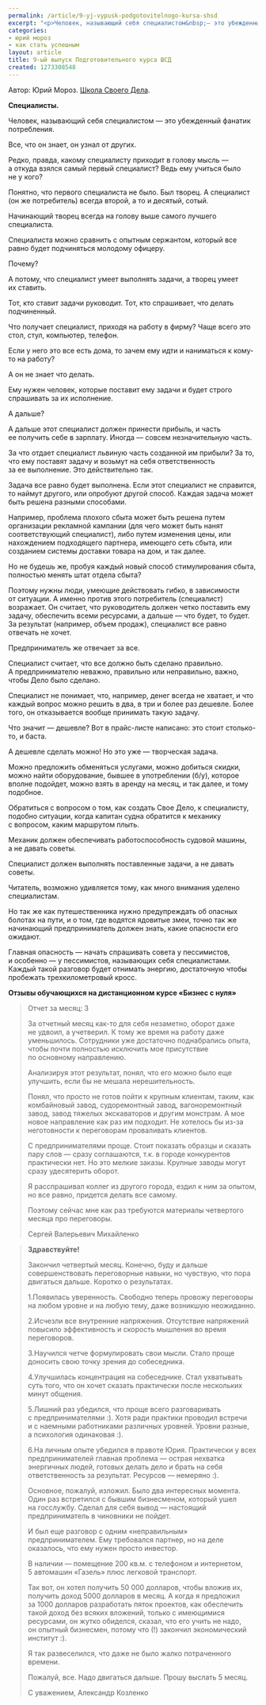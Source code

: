 ```yaml
---
permalink: /article/9-yj-vypusk-podgotovitelnogo-kursa-shsd
excerpt: "<p>Человек, называющий себя специалистом&nbsp;— это убежденный фанатик потребления.</p>\r\n"
categories:
- юрий мороз
- как стать успешным
layout: article
title: 9-ый выпуск Подготовительного курса ШСД
created: 1273308548
---
```

Автор: Юрий Мороз. [Школа Своего Дела][Link 1].  


**Специалисты.**

Человек, называющий себя специалистом — это убежденный фанатик потребления.

Все, что он знает, он узнал от других.

Редко, правда, какому специалисту приходит в голову мысль — а откуда взялся самый первый специалист? Ведь ему учиться было не у кого?

Понятно, что первого специалиста не было. Был творец. А специалист (он же потребитель) всегда второй, а то и десятый, сотый.

Начинающий творец всегда на голову выше самого лучшего специалиста.

Специалиста можно сравнить с опытным сержантом, который все равно будет подчиняться молодому офицеру.

Почему?

А потому, что специалист умеет выполнять задачи, а творец умеет их ставить.

Тот, кто ставит задачи руководит. Тот, кто спрашивает, что делать подчиненный.

Что получает специалист, приходя на работу в фирму? Чаще всего это стол, стул, компьютер, телефон.

Если у него это все есть дома, то зачем ему идти и наниматься к кому-то на работу?

А он не знает что делать.

Ему нужен человек, которые поставит ему задачи и будет строго спрашивать за их исполнение.

А дальше?

А дальше этот специалист должен принести прибыль, и часть ее получить себе в зарплату. Иногда — совсем незначительную часть.

За что отдает специалист львиную часть созданной им прибыли? За то, что ему поставят задачу и возьмут на себя ответственность за ее выполнение. Это действительно так.

Задача все равно будет выполнена. Если этот специалист не справится, то наймут другого, или опробуют другой способ. Каждая задача может быть решена разными способами.

Например, проблема плохого сбыта может быть решена путем организации рекламной кампании (для чего может быть нанят соответствующий специалист), либо путем изменения цены, или нахождением подходящего партнера, имеющего сеть сбыта, или созданием системы доставки товара на дом, и так далее.

Но не будешь же, пробуя каждый новый способ стимулирования сбыта, полностью менять штат отдела сбыта?

Поэтому нужны люди, умеющие действовать гибко, в зависимости от ситуации. А именно против этого потребитель (специалист) возражает. Он считает, что руководитель должен четко поставить ему задачу, обеспечить всеми ресурсами, а дальше — что будет, то будет. За результат (например, объем продаж), специалист все равно отвечать не хочет.

Предприниматель же отвечает за все.

Специалист считает, что все должно быть сделано правильно. А предпринимателю неважно, правильно или неправильно, важно, чтобы Дело было сделано.

Специалист не понимает, что, например, денег всегда не хватает, и что каждый вопрос можно решить в два, в три и более раз дешевле. Более того, он отказывается вообще принимать такую задачу.

Что значит — дешевле? Вот в прайс-листе написано: это стоит столько-то, и баста.

А дешевле сделать можно! Но это уже — творческая задача.

Можно предложить обменяться услугами, можно добиться скидки, можно найти оборудование, бывшее в употреблении (б/у), которое вполне подойдет, можно взять в аренду на месяц, и так далее, и тому подобное.

Обратиться с вопросом о том, как создать Свое Дело, к специалисту, подобно ситуации, когда капитан судна обратится к механику с вопросом, каким маршрутом плыть.

Механик должен обеспечивать работоспособность судовой машины, а не давать советы.

Специалист должен выполнять поставленные задачи, а не давать советы.

Читатель, возможно удивляется тому, как много внимания уделено специалистам.

Но так же как путешественника нужно предупреждать об опасных болотах на пути, и о том, где водятся ядовитые змеи, точно так же начинающий предприниматель должен знать, какие опасности его ожидают.

Главная опасность — начать спрашивать совета у пессимистов, и особенно — у пессимистов, называющих себя специалистами. Каждый такой разговор будет отнимать энергию, достаточную чтобы пробежать трехкилометровый кросс.

**Отзывы обучающихся на дистанционном курсе «Бизнес с нуля»**

> Отчет за месяц: 3
> 
> За отчетный месяц как-то для себя незаметно, оборот даже не удвоил, а учетверил. К тому же время на работу даже уменьшилось. Сотрудники уже достаточно поднабрались опыта, чтобы почти полностью исключить мое присутствие по основному направлению.
> 
> Анализируя этот результат, понял, что его можно было еще улучшить, если бы не мешала нерешительность.
> 
> Понял, что просто не готов пойти к крупным клиентам, таким, как комбайновый завод, судоремонтный завод, вагоноремонтный завод, завод тяжелых экскаваторов и другим монстрам. А мое новое направление как раз им подходит. Не хотелось бы из-за неготовности к переговорам проваливать клиентов.
> 
> С предпринимателями проще. Стоит показать образцы и сказать пару слов — сразу соглашаются, т.к. в городе конкурентов практически нет. Но это мелкие заказы. Крупные заводы могут сразу удесятерить оборот.
> 
> Я расспрашивал коллег из другого города, ездил к ним за опытом, но все равно, придется делать все самому.
> 
> Поэтому сейчас мне как раз требуются материалы четвертого месяца про переговоры.
> 
> Сергей Валерьевич Михайленко

> **Здравствуйте!**
> 
> Закончил четвертый месяц. Конечно, буду и дальше совершенствовать переговорные навыки, но чувствую, что пора двигаться дальше. Коротко о результатах.
> 
> 1.Появилась уверенность. Свободно теперь провожу переговоры на любом уровне и на любую тему, даже возникшую неожиданно.
> 
> 2.Исчезли все внутренние напряжения. Отсутствие напряжений повысило эффективность и скорость мышления во время переговоров.
> 
> 3.Научился четче формулировать свои мысли. Стало проще доносить свою точку зрения до собеседника.
> 
> 4.Улучшилась концентрация на собеседнике. Стал ухватывать суть того, что он хочет сказать практически после нескольких минут общения.
> 
> 5.Лишний раз убедился, что проще всего разговаривать с предпринимателями :). Хотя ради практики проводил встречи и с наемными работниками различных уровней. Уровни разные, а психология одинаковая :).
> 
> 6.На личным опыте убедился в правоте Юрия. Практически у всех предпринимателей главная проблема — острая нехватка энергичных людей, готовых делать дело и брать на себя ответственность за результат. Ресурсов — немеряно :).
> 
> Основное, пожалуй, изложил. Было два интересных момента. Один раз встретился с бывшим бизнесменом, который ушел на госслужбу. Сделал для себя вывод — настоящий предприниматель в чиновники не пойдет.
> 
> И был еще разговор с одним «неправильным» предпринимателем. Ему требовался партнер, но на деле оказалось, что ему нужен просто инвестор.
> 
> В наличии — помещение 200 кв.м. с телефоном и интернетом, 5 автомашин «Газель» плюс легковой транспорт.
> 
> Так вот, он хотел получить 50 000 долларов, чтобы вложив их, получить доход 5000 долларов в месяц. А когда я предложил за 1000 долларов разработать пяток проектов, как обеспечить такой доход без всяких вложений, только с имеющимися ресурсами, он жутко обиделся, сказал, что его учить не надо, он опытный бизнесмен, потому что (!) закончил экономический институт :).
> 
> Я так развеселился, что даже не было жалко потраченного времени.
> 
> Пожалуй, все. Надо двигаться дальше. Прошу выслать 5 месяц.
> 
> С уважением, Александр Козленко


[Link 1]: http://www.shsd.ru/
